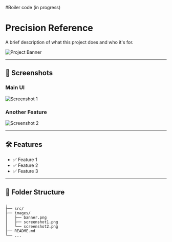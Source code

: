 #Boiler code (in progress)
#  Precision Reference

A brief description of what this project does and who it's for.

![Project Banner](images/banner.png)

---

## 📸 Screenshots

### Main UI

![Screenshot 1](images/screenshot1.png)

### Another Feature

![Screenshot 2](images/screenshot2.png)

---

## 🛠️ Features

- ✅ Feature 1
- ✅ Feature 2
- ✅ Feature 3

---

## 📂 Folder Structure

```plaintext
.
├── src/
├── images/
│   ├── banner.png
│   ├── screenshot1.png
│   └── screenshot2.png
├── README.md
└── ...
